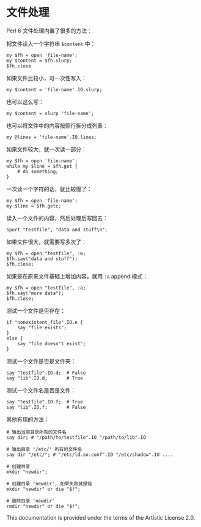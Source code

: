 # 文件处理

Perl 6 文件处理内置了很多的方法：

把文件读入一个字符串 `$content` 中：

    my $fh = open 'file-name';
    my $content = $fh.slurp;
    $fh.close

如果文件比较小，可一次性写入：

    my $content = 'file-name'.IO.slurp;

也可以这么写：

    my $content = slurp 'file-name';

也可以将文件中的内容按照行拆分成列表：

    my @lines = 'file-name'.IO.lines;

如果文件较大，就一次读一部分：

    my $fh = open 'file-name';
    while my $line = $fh.get {
        # do something;
    }

一次读一个字符的话，就比较慢了：

    my $fh = open 'file-name';
    my $line = $fh.getc;

读入一个文件的内容，然后处理后写回去：

    spurt "testfile", "data and stuff\n";

如果文件很大，就需要写多次了：

    my $fh = open "testfile", :w;
    $fh.say("data and stuff");
    $fh.close;

如果是在原来文件基础上增加内容，就用 `:a` append 模式：

    my $fh = open "testfile", :a;
    $fh.say("more data");
    $fh.close;

测试一个文件是否存在：

    if "nonexistent_file".IO.e {
        say "file exists";
    }
    else {
        say "file doesn't exist";
    }

测试一个文件是否是文件夹：

    say "testfile".IO.d;  # False
    say "lib".IO.d;       # True

测试一个文件名是否是文件：

    say "testfile".IO.f;  # True
    say "lib".IO.f;       # False

其他有用的方法：

    # 输出当前目录所有的文件名
    say dir; # "/path/to/testfile".IO "/path/to/lib".IO
    
    # 输出目录 '/etc/' 所有的文件名 
    say dir "/etc/"; # "/etc/ld.so.conf".IO "/etc/shadow".IO ....

    # 创建目录
    mkdir "newdir";

    # 创建目录 'newdir', 如果失败就报错
    mkdir "newdir" or die "$!";

    # 删除目录 'newdir'
    rmdir "newdir" or die "$!";

This documentation is provided under the terms of the Artistic License 2.0.

